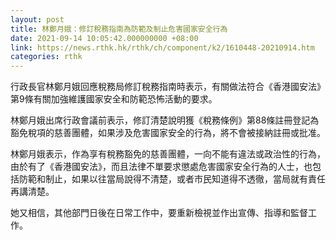 ```yaml
---
layout: post
title: 林鄭月娥：修訂稅務指南為防範及制止危害國家安全行為
date: 2021-09-14 10:05:42.000000000 +08:00
link: https://news.rthk.hk/rthk/ch/component/k2/1610448-20210914.htm
categories: rthk
---
```


行政長官林鄭月娥回應稅務局修訂稅務指南時表示，有關做法符合《香港國安法》第9條有關加強維護國家安全和防範恐怖活動的要求。

林鄭月娥出席行政會議前表示，修訂清楚說明獲《稅務條例》第88條註冊登記為豁免稅項的慈善團體，如果涉及危害國家安全的行為，將不會被接納註冊或批准。

林鄭月娥表示，作為享有稅務豁免的慈善團體，一向不能有違法或政治性的行為，由於有了《香港國安法》，而且法律不單要求懲處危害國家安全行為的人士，也包括防範和制止，如果以往當局說得不清楚，或者市民知道得不透徹，當局就有責任再講清楚。

她又相信，其他部門日後在日常工作中，要重新檢視並作出宣傳、指導和監督工作。
